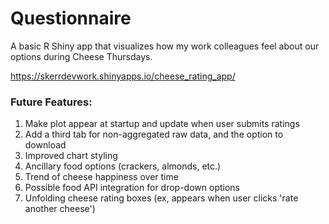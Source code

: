 # Questionnaire

A basic R Shiny app that visualizes how my work colleagues feel about our options during Cheese Thursdays.

https://skerrdevwork.shinyapps.io/cheese_rating_app/

### Future Features:

1. Make plot appear at startup and update when user submits ratings
2. Add a third tab for non-aggregated raw data, and the option to download
3. Improved chart styling
4. Ancillary food options (crackers, almonds, etc.)
5. Trend of cheese happiness over time
6. Possible food API integration for drop-down options
7. Unfolding cheese rating boxes (ex, appears when user clicks 'rate another cheese')
